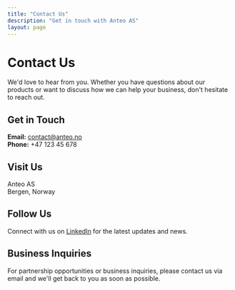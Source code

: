 ```yaml
---
title: "Contact Us"
description: "Get in touch with Anteo AS"
layout: page
---
```


# Contact Us

We'd love to hear from you. Whether you have questions about our products or want to discuss how we can help your business, don't hesitate to reach out.

## Get in Touch

**Email:** [contact@anteo.no](mailto:contact@anteo.no)  
**Phone:** +47 123 45 678

## Visit Us

Anteo AS  
Bergen, Norway

## Follow Us

Connect with us on [LinkedIn](https://linkedin.com/company/anteo-as) for the latest updates and news.

## Business Inquiries

For partnership opportunities or business inquiries, please contact us via email and we'll get back to you as soon as possible.